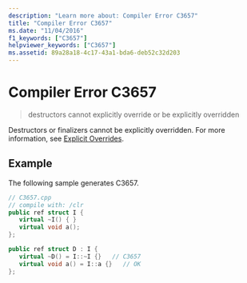 ```yaml
---
description: "Learn more about: Compiler Error C3657"
title: "Compiler Error C3657"
ms.date: "11/04/2016"
f1_keywords: ["C3657"]
helpviewer_keywords: ["C3657"]
ms.assetid: 89a28a18-4c17-43a1-bda6-deb52c32d203
---
```

# Compiler Error C3657

> destructors cannot explicitly override or be explicitly overridden

Destructors or finalizers cannot be explicitly overridden. For more information, see [Explicit Overrides](../../extensions/explicit-overrides-cpp-component-extensions.md).

## Example

The following sample generates C3657.

```cpp
// C3657.cpp
// compile with: /clr
public ref struct I {
   virtual ~I() { }
   virtual void a();
};

public ref struct D : I {
   virtual ~D() = I::~I {}   // C3657
   virtual void a() = I::a {}   // OK
};
```

